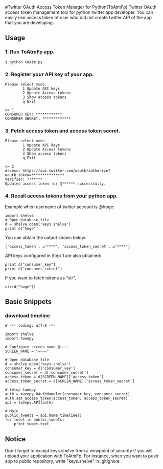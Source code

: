 #Twitter OAuth Access Token Manager for Python(ToAtmFp)
Twitter OAuth access token management tool for python twitter app developer.
You can easily use access token of user who did not create twitter API of the app that you are developing.

## Usage
### 1. Run ToAtmFp app.

```
$ python toatm.py
```

### 2. Register your API key of your app.

```
Please select mode.
        1 Update API keys
        2 Update Access tokens
        3 Show access tokens
        q Exit

>> 1
CONSUMER KEY: ************
CONSUMER SECRET: *************
```

### 3. Fetch access token and access token secret.

```
Please select mode.
        1 Update API keys
        2 Update Access tokens
        3 Show access tokens
        q Exit

>> 2
Access: https://api.twitter.com/oauth/authorize?oauth_token=***************
Verifier: *******
Updated access token for @****** successfully.
```

### 4. Recall access tokens from your python app.

Example when username of twitter account is @hoge:
```
import shelve
# Open database file
d = shelve.open('keys.shelve')
print d["hoge"]
```

You can obtain the output shown below.
```
{'access_token': u'****', 'access_token_secret': u'****'}
```
API keys configured in Step 1 are also obtained:
```
print d["consumer_key"]
print d["consumer_secret"]
```

If you want to fetch tokens as "str",
```
str(d["hoge"])
```

## Basic Snippets

### download timeline
```
# -*- coding: utf-8 -*-

import shelve
import tweepy

# Configure screen name @~~~~
SCREEN_NAME = "~~~~"

# Open database file
d = shelve.open('keys.shelve')
consumer_key = d['consumer_key']
consumer_secret = d['consumer_secret']
access_token = d[SCREEN_NAME]['access_token']
access_token_secret = d[SCREEN_NAME]['access_token_secret']

# Setup tweepy
auth = tweepy.OAuthHandler(consumer_key, consumer_secret)
auth.set_access_token(access_token, access_token_secret)
api = tweepy.API(auth)

# Main
public_tweets = api.home_timeline()
for tweet in public_tweets:
    print tweet.text
```

## Notice

Don't forget to except keys.shelve from a viewpoint of security if you will upload your application with ToAtmFp.
For instance, when you want to push app to public repository, write "keys.shelve" in .gitignore.

